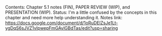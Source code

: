 Contents: Chapter 5.1 notes (FIN), PAPER REVIEW (WIP), and PRESENTATION (WIP).
Status: I'm a little confused by the concepts in this chapter and need more help understanding it.
Notes link: https://docs.google.com/document/d/1oRuDElZsJe1Lt-ygDqS6sJVZ1vIpwepFmGAylGBdTas/edit?usp=sharing
